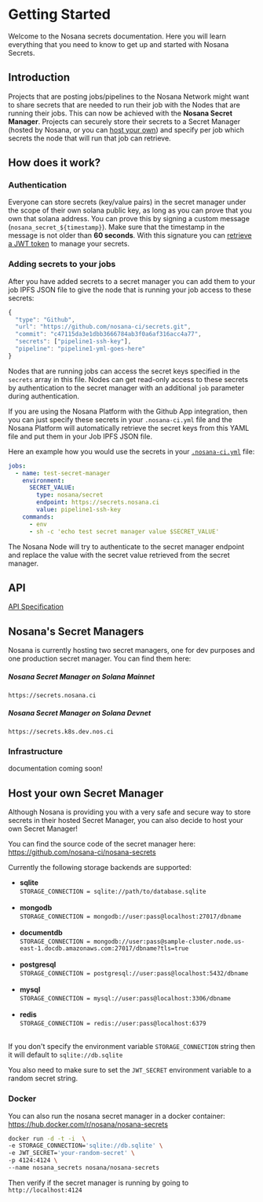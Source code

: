 # Getting Started

Welcome to the Nosana secrets documentation.
Here you will learn everything that you need to know to get up and started with Nosana Secrets.

## Introduction

Projects that are posting jobs/pipelines to the Nosana Network might want to share secrets that are needed
to run their job with the Nodes that are running their jobs.
This can now be achieved with the **Nosana Secret Manager**.
Projects can securely store their secrets to a Secret Manager
(hosted by Nosana, or you can [host your own](#host-your-own-secrets-manager))
and specify per job which secrets the node that will run that job can retrieve.

## How does it work?

### Authentication
Everyone can store secrets (key/value pairs) in the secret manager under the scope of their own solana public key,
as long as you can prove that you own that solana address.
You can prove this by signing a custom message (`nosana_secret_${timestamp}`).
Make sure that the timestamp in the message is not older than **60 seconds**.
With this signature you can [retrieve a JWT token](api#authentication) to manage your secrets.

### Adding secrets to your jobs

After you have added secrets to a secret manager you can add them to your job IPFS JSON file to give the node
that is running your job access to these secrets:

``` javascript
{
  "type": "Github",
  "url": "https://github.com/nosana-ci/secrets.git",
  "commit": "c47115da3e1dbb3666784ab3f0a6af316acc4a77",
  "secrets": ["pipeline1-ssh-key"],
  "pipeline": "pipeline1-yml-goes-here"
}
```

Nodes that are running jobs can access the secret keys specified in the `secrets` array in this file.
Nodes can get read-only access to these secrets by authentication to the secret manager with an
additional `job` parameter during authentication.

If you are using the Nosana Platform with the Github App integration, then you can just specify these secrets
in your `.nosana-ci.yml` file and the Nosana Platform will automatically retrieve the secret keys from this YAML
file and put them in your Job IPFS JSON file.

Here an example how you would use the secrets in your [`.nosana-ci.yml`](pipelines/specification) file:

``` yml
jobs:
  - name: test-secret-manager
    environment:
      SECRET_VALUE:
        type: nosana/secret
        endpoint: https://secrets.nosana.ci
        value: pipeline1-ssh-key
    commands:
      - env
      - sh -c 'echo test secret manager value $SECRET_VALUE'
```

The Nosana Node will try to authenticate to the secret manager endpoint and replace the value with
the secret value retrieved from the secret manager.

## API

[API Specification](api)

## Nosana's Secret Managers

Nosana is currently hosting two secret managers, one for dev purposes and one production secret manager.
You can find them here:

##### Nosana Secret Manager on Solana Mainnet

`https://secrets.nosana.ci`

##### Nosana Secret Manager on Solana Devnet

`https://secrets.k8s.dev.nos.ci`

### Infrastructure

documentation coming soon!

## Host your own Secret Manager

Although Nosana is providing you with a very safe and secure way to store secrets in their hosted Secret Manager, you
can also decide to host your own Secret Manager!

You can find the source code of the secret manager here:<br>
https://github.com/nosana-ci/nosana-secrets

Currently the following storage backends are supported:

* **sqlite**<br>
`STORAGE_CONNECTION = sqlite://path/to/database.sqlite`<br><br>
* **mongodb**<br>
`STORAGE_CONNECTION = mongodb://user:pass@localhost:27017/dbname`<br><br>
* **documentdb**<br>
`STORAGE_CONNECTION = mongodb://user:pass@sample-cluster.node.us-east-1.docdb.amazonaws.com:27017/dbname?tls=true`<br><br>
* **postgresql**<br>
`STORAGE_CONNECTION = postgresql://user:pass@localhost:5432/dbname`<br><br>
* **mysql**<br>
`STORAGE_CONNECTION = mysql://user:pass@localhost:3306/dbname`<br><br>
* **redis**<br>
`STORAGE_CONNECTION = redis://user:pass@localhost:6379`<br><br>

If you don't specify the environment variable `STORAGE_CONNECTION` string then it will default to `sqlite://db.sqlite`

You also need to make sure to set the `JWT_SECRET` environment variable to a random secret string.

### Docker
You can also run the nosana secret manager in a docker container:<br>
https://hub.docker.com/r/nosana/nosana-secrets
``` sh
docker run -d -t -i  \
-e STORAGE_CONNECTION='sqlite://db.sqlite' \
-e JWT_SECRET='your-random-secret' \
-p 4124:4124 \
--name nosana_secrets nosana/nosana-secrets
```
Then verify if the secret manager is running by going to `http://localhost:4124`
